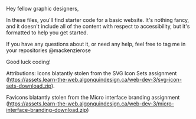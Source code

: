 Hey fellow graphic designers,

In these files, you'll find starter code for a basic website. It's nothing fancy, and it doesn't include all of the content with respect to accessibility, but it's formatted to help you get started.

If you have any questions about it, or need any help, feel free to tag me in your repositories @mackenzierose


Good luck coding!



Attributions:
Icons blatantly stolen from the SVG Icon Sets assignment (https://assets.learn-the-web.algonquindesign.ca/web-dev-3/svg-icon-sets-download.zip).

Favicons blatantly stolen from the Micro interface branding assignment (https://assets.learn-the-web.algonquindesign.ca/web-dev-3/micro-interface-branding-download.zip)
